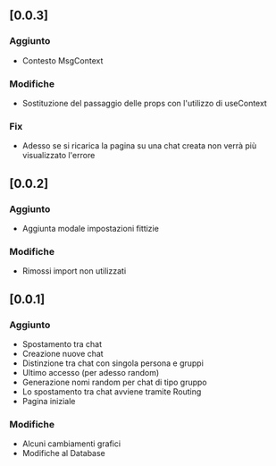 ## [0.0.3]

### Aggiunto
- Contesto MsgContext

### Modifiche
- Sostituzione del passaggio delle props con l'utilizzo di useContext

### Fix
- Adesso se si ricarica la pagina su una chat creata non verrà più visualizzato l'errore

## [0.0.2]

### Aggiunto
- Aggiunta modale impostazioni fittizie

### Modifiche
- Rimossi import non utilizzati

## [0.0.1]

### Aggiunto
- Spostamento tra chat
- Creazione nuove chat
- Distinzione tra chat con singola persona e gruppi
- Ultimo accesso (per adesso random)
- Generazione nomi random per chat di tipo gruppo
- Lo spostamento tra chat avviene tramite Routing
- Pagina iniziale

### Modifiche
- Alcuni cambiamenti grafici
- Modifiche al Database